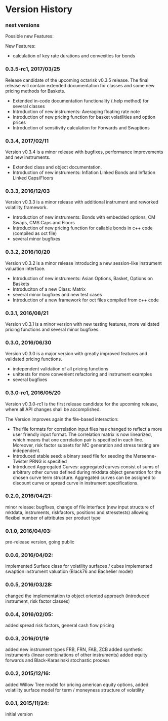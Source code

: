 # Version History 

### next versions
Possible new Features:

New Features:
- calculation of key rate durations and convexities for bonds

### 0.3.5-rc1, 2017/03/25
Release candidate of the upcoming octarisk v0.3.5 release. The final release 
will contain extended documentation for classes and some new pricing methods for Baskets.

- Extended in-code documentation functionality (.help method) for several classes
- Introduction of new instruments: Averaging floating rate note
- Introduction of new pricing function for basket volatilities and option prices
- Introduction of sensitivity calculation for Forwards and Swaptions

### 0.3.4, 2017/02/11
Version v0.3.4 is a minor release with bugfixes, performance improvements and new instruments.

- Extended class and object documentation.
- Introduction of new instruments: Inflation Linked Bonds and Inflation Linked Caps/Floors
	
### 0.3.3, 2016/12/03
Version v0.3.3 is a minor release with additional instrument and reworked volatility framework.

- Introduction of new instruments: Bonds with embedded options, CM Swaps, CMS Caps and Floors
- Introduction of new pricing function for callable bonds in c++ code (compiled as oct file)
- several minor bugfixes

### 0.3.2, 2016/10/20
Version v0.3.2 is a minor release introducing a new session-like instrument valuation interface.

- Introduction of new instruments: Asian Options, Basket, Options on Baskets
- Introduciton of a new Class: Matrix
- several minor bugfixes and new test cases
- Introduction of a new framework for oct files compiled from c++ code

### 0.3.1, 2016/08/21
Version v0.3.1 is a minor version with new testing features, more validated pricing functions and several minor bugfixes.

### 0.3.0, 2016/06/30
Version v0.3.0 is a major version with greatly improved features and validated pricing functions.

- independent validation of all pricing functions
- unittests for more convenient refactoring and instrument examples
- several bugfixes

### 0.3.0-rc1, 2016/05/20
Version v0.3.0-rc1 is the first release candidate for the upcoming release, where all API changes shall be accomplished.

The Version improves again the file-based interaction: 
- The file formats for correlation input files has changed to reflect a more user friendly input format. 
The correlation matrix is now linearized, which means that one correlation pair is specified in each line. 
Moreover, risk factor subsets for MC generation and stress testing are independent.
- Introduced stable seed: a binary seed file for seeding the Mersenne-Twister PRNG is specified
- Introduced Aggregated Curves: aggregated curves consist of sums of arbitrary other curves defined during mktdata object generation 
for the chosen curve term structure. Aggregated curves can be assigned to discount curve or spread curve in instrument specifications. 

### 0.2.0, 2016/04/21: 
minor release: bugfixes, change of file interface (new input structure of mktdata, instruments, riskfactors, positions and stresstests) allowing flexibel
number of attributes per product type

### 0.1.0, 2016/04/03: 
pre-release version, going public

### 0.0.6, 2016/04/02: 
implemented Surface class for volatility surfaces / cubes
implemented swaption instrument valuation (Black76 and Bachelier model)

### 0.0.5, 2016/03/28: 
changed the implementation to object oriented approach (introduced instrument, risk factor classes)

### 0.0.4, 2016/02/05:	
added spread risk factors, general cash flow pricing 

### 0.0.3, 2016/01/19  
added new instrument types FRB, FRN, FAB, ZCB
added synthetic instruments (linear combinations of other instruments)
added equity forwards and Black-Karasinski stochastic process
                                              
### 0.0.2, 2015/12/16:  
added Willow Tree model for pricing american equity options, 
added volatility surface model for term / moneyness structure of volatility

### 0.0.1, 2015/11/24:   
initial version 



